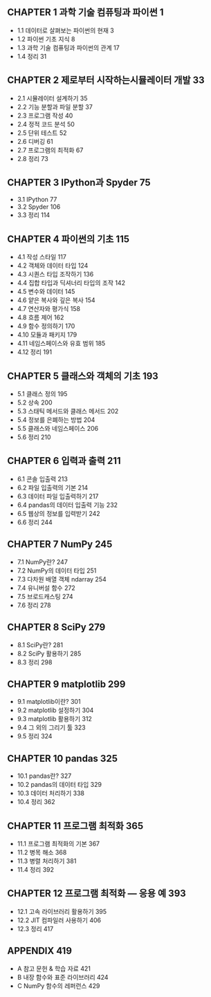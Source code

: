 ## CHAPTER 1 과학 기술 컴퓨팅과 파이썬 1
* 1.1 데이터로 살펴보는 파이썬의 현재 3
* 1.2 파이썬 기초 지식 8
* 1.3 과학 기술 컴퓨팅과 파이썬의 관계 17
* 1.4 정리 31

## CHAPTER 2 제로부터 시작하는시뮬레이터 개발 33
* 2.1 시뮬레이터 설계하기 35
* 2.2 기능 분할과 파일 분할 37
* 2.3 프로그램 작성 40
* 2.4 정적 코드 분석 50
* 2.5 단위 테스트 52
* 2.6 디버깅 61
* 2.7 프로그램의 최적화 67
* 2.8 정리 73

## CHAPTER 3 IPython과 Spyder 75
* 3.1 IPython 77
* 3.2 Spyder 106
* 3.3 정리 114

## CHAPTER 4 파이썬의 기초 115
* 4.1 작성 스타일 117
* 4.2 객체와 데이터 타입 124
* 4.3 시퀀스 타입 조작하기 136
* 4.4 집합 타입과 딕셔너리 타입의 조작 142
* 4.5 변수와 데이터 145
* 4.6 얕은 복사와 깊은 복사 154
* 4.7 연산자와 평가식 158
* 4.8 흐름 제어 162
* 4.9 함수 정의하기 170
* 4.10 모듈과 패키지 179
* 4.11 네임스페이스와 유효 범위 185
* 4.12 정리 191

## CHAPTER 5 클래스와 객체의 기초 193
* 5.1 클래스 정의 195
* 5.2 상속 200
* 5.3 스태틱 메서드와 클래스 메서드 202
* 5.4 정보를 은폐하는 방법 204
* 5.5 클래스와 네임스페이스 206
* 5.6 정리 210

## CHAPTER 6 입력과 출력 211
* 6.1 콘솔 입출력 213
* 6.2 파일 입출력의 기본 214
* 6.3 데이터 파일 입출력하기 217
* 6.4 pandas의 데이터 입출력 기능 232
* 6.5 웹상의 정보를 입력받기 242
* 6.6 정리 244

## CHAPTER 7 NumPy 245
* 7.1 NumPy란? 247
* 7.2 NumPy의 데이터 타입 251
* 7.3 다차원 배열 객체 ndarray 254
* 7.4 유니버설 함수 272
* 7.5 브로드캐스팅 274
* 7.6 정리 278

## CHAPTER 8 SciPy 279
* 8.1 SciPy란? 281
* 8.2 SciPy 활용하기 285
* 8.3 정리 298

## CHAPTER 9 matplotlib 299
* 9.1 matplotlib이란? 301
* 9.2 matplotlib 설정하기 304
* 9.3 matplotlib 활용하기 312
* 9.4 그 외의 그리기 툴 323
* 9.5 정리 324

## CHAPTER 10 pandas 325
* 10.1 pandas란? 327
* 10.2 pandas의 데이터 타입 329
* 10.3 데이터 처리하기 338
* 10.4 정리 362

## CHAPTER 11 프로그램 최적화 365
* 11.1 프로그램 최적화의 기본 367
* 11.2 병목 해소 368
* 11.3 병렬 처리하기 381
* 11.4 정리 392

## CHAPTER 12 프로그램 최적화 ― 응용 예 393
* 12.1 고속 라이브러리 활용하기 395
* 12.2 JIT 컴파일러 사용하기 406
* 12.3 정리 417

## APPENDIX 419
* A 참고 문헌 & 학습 자료 421
* B 내장 함수와 표준 라이브러리 424
* C NumPy 함수의 레퍼런스 429 